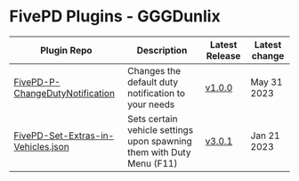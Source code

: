 # FivePD Plugins - GGGDunlix

Plugin Repo | Description | Latest Release | Latest change
------------|-------------|----------------|--------------
[FivePD-P-ChangeDutyNotification](https://github.com/gggdunlix/FivePD-P-ChangeDutyNotification) | Changes the default duty notification to your needs | [v1.0.0](https://github.com/gggdunlix/FivePD-P-ChangeDutyNotification/releases/tag/v1.0.0) | May 31 2023
[FivePD-Set-Extras-in-Vehicles.json](https://github.com/gggdunlix/FivePD-Set-Extras-in-Vehicles.json) | Sets certain vehicle settings upon spawning them with Duty Menu (F11) | [v3.0.1](https://github.com/gggdunlix/FivePD-Set-Extras-in-Vehicles.json/releases/tag/v3.0.1) | Jan 21 2023
